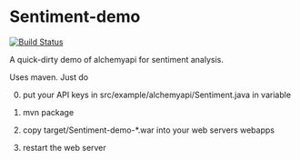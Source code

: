 Sentiment-demo
==============

[![Build Status](https://travis-ci.org/dharmeshkakadia/Sentiment-demo.svg)](https://travis-ci.org/dharmeshkakadia/Sentiment-demo)

A quick-dirty demo of alchemyapi for sentiment analysis.

Uses maven. Just do 

0) put your API keys in src/example/alchemyapi/Sentiment.java in <APIKEY> variable

1) mvn package

2) copy target/Sentiment-demo-*.war into your web servers webapps

3) restart the web server
